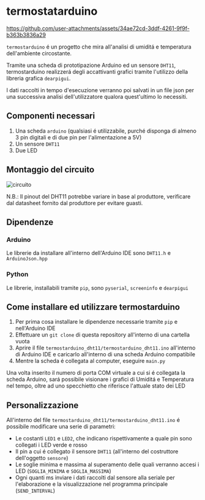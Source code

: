# termostatarduino


https://github.com/user-attachments/assets/34ae72cd-3ddf-4261-9f9f-b363b3836a29


``termostarduino`` é un progetto che mira all'analisi di umiditá e temperatura dell'ambiente circostante.

Tramite una scheda di prototipazione Arduino ed un sensore `DHT11`, termostarduino realizzerá
degli accattivanti grafici tramite l'utilizzo della libreria grafica `dearpigui`.

I dati raccolti in tempo d'esecuzione verranno poi salvati in un file json per una successiva analisi dell'utilizzatore qualora quest'ultimo lo necessiti.

## Componenti necessari

1. Una scheda `arduino` (qualsiasi é utilizzabile, purché disponga di almeno 3 pin digitali e di due pin per l'alimentazione a 5V)
2. Un sensore `DHT11`
3. Due LED

## Montaggio del circuito

![circuito](https://github.com/user-attachments/assets/14e24e45-8cac-4a37-8b22-eb65f64035ff)

N.B.: Il pinout del DHT11 potrebbe variare in base al produttore, verificare dal datasheet fornito dal produttore per evitare guasti.

## Dipendenze

### Arduino
Le librerie da installare all'interno dell'Arduino IDE sono `DHT11.h` e `ArduinoJson.hpp`

### Python
Le librerie, installabili tramite `pip`, sono `pyserial`, `screeninfo` e `dearpigui`


## Come installare ed utilizzare termostarduino

1. Per prima cosa installare le dipendenze necessarie tramite `pip` e nell'Arduino IDE
2. Effettuare un `git clone` di questa repository all'interno di una cartella vuota
3. Aprire il file `termostarduino_dht11/termostarduino_dht11.ino` all'interno di Arduino IDE e caricarlo all'interno di una scheda Arduino compatibile
4. Mentre la scheda é collegata al computer, eseguire `main.py`

Una volta inserito il numero di porta COM virtuale a cui si é collegata la scheda Arduino, sará possibile visionare i grafici di Umiditá e Temperatura nel tempo, oltre ad uno specchietto che riferisce l'attuale stato dei LED

## Personalizzazione

All'interno del file `termostarduino_dht11/termostarduino_dht11.ino` é possibile modificare una serie di parametri:

- Le costanti `LED1` e `LED2`, che indicano rispettivamente a quale pin sono collegati i LED verde e rosso
- Il pin a cui é collegato il sensore `DHT11` (all'interno del costruttore dell'oggetto `sensore`)
- Le soglie minima e massima al superamento delle quali verranno accesi i LED (`SOGLIA_MINIMA` e `SOGLIA_MASSIMA`)
- Ogni quanti ms inviare i dati raccolti dal sensore alla seriale per l'elaborazione e la visualizzazione nel programma principale (`SEND_INTERVAL`)
